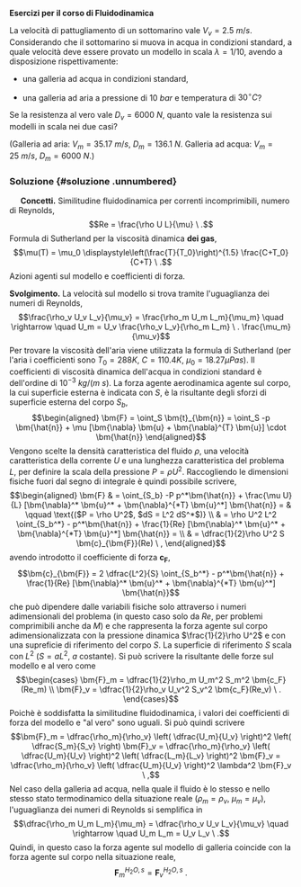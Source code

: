 **Esercizi per il corso di Fluidodinamica**

La velocità di pattugliamento di un sottomarino vale $V_v = 2.5\ m/s$.
Considerando che il sottomarino si muova in acqua in condizioni
standard, a quale velocità deve essere provato un modello in scala
$\lambda = 1/10$, avendo a disposizione rispettivamente:

-   una galleria ad acqua in condizioni standard,

-   una galleria ad aria a pressione di $10 \ bar$ e temperatura di
    $30^\circ  C$?

Se la resistenza al vero vale $D_v=6000\ N$, quanto vale la resistenza
sui modelli in scala nei due casi?

(Galleria ad aria: $V_m = 35.17\  m/s$, $D_m = 136.1\ N$. Galleria ad
acqua: $V_m = 25\  m/s$, $D_m = 6000\ N$.)

### Soluzione {#soluzione .unnumbered}

     **Concetti.** Similitudine fluidodinamica per correnti
incomprimibili, numero di Reynolds, $$Re = \frac{\rho U L}{\mu} \ .$$
Formula di Sutherland per la viscosità dinamica **dei gas**,
$$\mu(T) = \mu_0 \displaystyle\left(\frac{T}{T_0}\right)^{1.5}
 \frac{C+T_0}{C+T} \ .$$ Azioni agenti sul modello e coefficienti di
forza.

**Svolgimento.** La velocità sul modello si trova tramite l'uguaglianza
dei numeri di Reynolds,
$$\frac{\rho_v U_v L_v}{\mu_v} = \frac{\rho_m U_m L_m}{\mu_m} \quad 
 \rightarrow \quad U_m = U_v \frac{\rho_v L_v}{\rho_m L_m} \ .
 \frac{\mu_m}{\mu_v}$$ Per trovare la viscosità dell'aria viene
utilizzata la formula di Sutherland (per l'aria i coefficienti sono
$T_0 = 288 K$, $C = 110.4 K$, $\mu_0 = 18.27 \mu Pa s$). Il coefficienti
di viscosità dinamica dell'acqua in condizioni standard è dell'ordine di
$10^{-3} \ kg / (m \ s)$. La forza agente aerodinamica agente sul corpo,
la cui superficie esterna è indicata con $S$, è la risultante degli
sforzi di superficie esterna del corpo ${S_b}$, $$\begin{aligned}
 \bm{F} = \oint_S \bm{t}_{\bm{n}} =  \oint_S -p \bm{\hat{n}} + \mu [\bm{\nabla} \bm{u} + \bm{\nabla}^{T} \bm{u}] \cdot \bm{\hat{n}} 
\end{aligned}$$ Vengono scelte la densità caratteristica del fluido
$\rho$, una velocità caratteristica della corrente $U$ e una lunghezza
caratteristica del problema $L$, per definire la scala della pressione
$P = \rho U^2$. Raccogliendo le dimensioni fisiche fuori dal segno di
integrale è quindi possibile scrivere, $$\begin{aligned} 
 \bm{F} & =  \oint_{S_b} -P p^*\bm{\hat{n}} + \frac{\mu U}{L} [\bm{\nabla}^*
  \bm{u}^* + \bm{\nabla}^{*T} \bm{u}^*] \bm{\hat{n}} = 
  & \qquad \text{($P = \rho U^2$, $dS = L^2 dS^*$)} \\
 & = \rho U^2 L^2 \oint_{S_b^*} - p^*\bm{\hat{n}} + \frac{1}{Re} [\bm{\nabla}^*
  \bm{u}^* + \bm{\nabla}^{*T} \bm{u}^*] \bm{\hat{n}} = \\
 & = \dfrac{1}{2}\rho U^2 S \bm{c}_{\bm{F}}(Re) \ ,
\end{aligned}$$ avendo introdotto il coefficiente di forza
$\bm{c}_{\bm{F}}$,
$$\bm{c}_{\bm{F}} = 2 \dfrac{L^2}{S} \oint_{S_b^*} - p^*\bm{\hat{n}} + \frac{1}{Re} [\bm{\nabla}^* \bm{u}^* + \bm{\nabla}^{*T} \bm{u}^*] \bm{\hat{n}}$$
che può dipendere dalle variabili fisiche solo attraverso i numeri
adimensionali del problema (in questo caso solo da $Re$, per problemi
comprimibili anche da $M$) e che rappresenta la forza agente sul corpo
adimensionalizzata con la pressione dinamica $\frac{1}{2}\rho U^2$ e con
una supreficie di riferimento del corpo $S$. La superficie di
riferimento $S$ scala con $L^2$ ($S = a L^2$, $a$ costante). Si può
scrivere la risultante delle forze sul modello e al vero come
$$\begin{cases}
  \bm{F}_m = \dfrac{1}{2}\rho_m U_m^2 S_m^2 \bm{c_F}(Re_m) \\
  \bm{F}_v = \dfrac{1}{2}\rho_v U_v^2 S_v^2 \bm{c_F}(Re_v) \ .
 \end{cases}$$ Poichè è soddisfatta la similitudine fluidodinamica, i
valori dei coefficienti di forza del modello e "al vero" sono uguali. Si
può quindi scrivere
$$\bm{F}_m = \dfrac{\rho_m}{\rho_v} \left( \dfrac{U_m}{U_v} \right)^2
  \left( \dfrac{S_m}{S_v} \right) \bm{F}_v = 
 \dfrac{\rho_m}{\rho_v} \left( \dfrac{U_m}{U_v} \right)^2
  \left( \dfrac{L_m}{L_v} \right)^2 \bm{F}_v = 
 \dfrac{\rho_m}{\rho_v} \left( \dfrac{U_m}{U_v} \right)^2
  \lambda^2 \bm{F}_v \ ,$$ Nel caso della galleria ad acqua, nella quale
il fluido è lo stesso e nello stesso stato termodinamico della
situazione reale ($\rho_m = \rho_v$, $\mu_m = \mu_v$), l'uguaglianza dei
numeri di Reynolds si semplifica in
$$\dfrac{\rho_m U_m L_m}{\mu_m} = \dfrac{\rho_v U_v L_v}{\mu_v} \quad \rightarrow \quad
  U_m L_m = U_v L_v \ .$$ Quindi, in questo caso la forza agente sul
modello di galleria coincide con la forza agente sul corpo nella
situazione reale, $$\bm{F}^{H_2O,s}_m = \bm{F}^{H_2O,s}_v \ .$$
